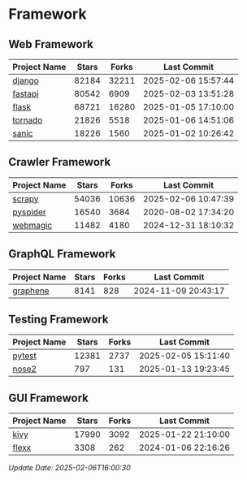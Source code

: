 # Framework

## Web Framework
| Project Name | Stars | Forks | Last Commit |
| ------------ | ----- | ----- | ----------- |
| [django](https://github.com/django/django) | 82184 | 32211 | 2025-02-06 15:57:44 |
| [fastapi](https://github.com/fastapi/fastapi) | 80542 | 6909 | 2025-02-03 13:51:28 |
| [flask](https://github.com/pallets/flask) | 68721 | 16280 | 2025-01-05 17:10:00 |
| [tornado](https://github.com/tornadoweb/tornado) | 21826 | 5518 | 2025-01-06 14:51:06 |
| [sanic](https://github.com/sanic-org/sanic) | 18226 | 1560 | 2025-01-02 10:26:42 |

## Crawler Framework
| Project Name | Stars | Forks | Last Commit |
| ------------ | ----- | ----- | ----------- |
| [scrapy](https://github.com/scrapy/scrapy) | 54036 | 10636 | 2025-02-06 10:47:39 |
| [pyspider](https://github.com/binux/pyspider) | 16540 | 3684 | 2020-08-02 17:34:20 |
| [webmagic](https://github.com/code4craft/webmagic) | 11482 | 4180 | 2024-12-31 18:10:32 |

## GraphQL Framework
| Project Name | Stars | Forks | Last Commit |
| ------------ | ----- | ----- | ----------- |
| [graphene](https://github.com/graphql-python/graphene) | 8141 | 828 | 2024-11-09 20:43:17 |

## Testing Framework
| Project Name | Stars | Forks | Last Commit |
| ------------ | ----- | ----- | ----------- |
| [pytest](https://github.com/pytest-dev/pytest) | 12381 | 2737 | 2025-02-05 15:11:40 |
| [nose2](https://github.com/nose-devs/nose2) | 797 | 131 | 2025-01-13 19:23:45 |

## GUI Framework
| Project Name | Stars | Forks | Last Commit |
| ------------ | ----- | ----- | ----------- |
| [kivy](https://github.com/kivy/kivy) | 17990 | 3092 | 2025-01-22 21:10:00 |
| [flexx](https://github.com/flexxui/flexx) | 3308 | 262 | 2024-01-06 22:16:26 |

*Update Date: 2025-02-06T16:00:30*